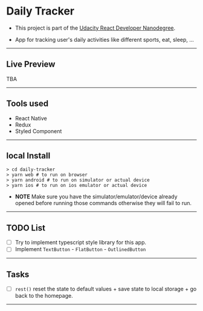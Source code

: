 # Daily Tracker

- This project is part of the [Udacity React Developer Nanodegree](https://www.udacity.com/course/react-nanodegree--nd019).

- App for tracking user's daily activities like different sports, eat, sleep, ...

---

## Live Preview

TBA

---

## Tools used

- React Native
- Redux
- Styled Component

---

## local Install

```shell
> cd daily-tracker
> yarn web # to run on browser
> yarn android # to run on simulator or actual device
> yarn ios # to run on ios emulator or actual device
```

- **NOTE** Make sure you have the simulator/emulator/device already opened before running those commands otherwise they will fail to run.

---

## TODO List

- [ ] Try to implement typescript style library for this app.
- [ ] Implement `TextButton` - `FlatButton` - `OutlinedButton`

---

## Tasks

- [ ] `rest()` reset the state to default values + save state to local storage + go back to the homepage.

---
